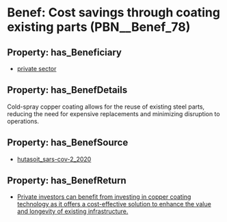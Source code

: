 # Benef: __Cost savings through coating existing parts__ (PBN__Benef_78)

## Property: has_Beneficiary

* [private sector](../Stakeholder/PBN__Stakeholder_57)

## Property: has_BenefDetails

Cold-spray copper coating allows for the reuse of existing steel parts, reducing the need for expensive replacements and minimizing disruption to operations.

## Property: has_BenefSource

* [hutasoit_sars-cov-2_2020](../Article/PBN__Article_16)

## Property: has_BenefReturn

* [Private investors can benefit from investing in copper coating technology as it offers a cost-effective solution to enhance the value and longevity of existing infrastructure.](../BenefReturn/PBN__BenefReturn_79)

